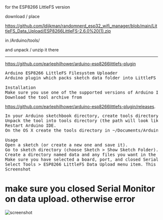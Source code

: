 for the ESP8266 LittleFS version

download / place 

https://github.com/ldijkman/randomnerd_esp32_wifi_manager/blob/main/LittleFS_Data_Upload/ESP8266LittleFS-2.6.0%20(1).zip

in /Arduino/tools/

and unpack / unzip it there

---


https://github.com/earlephilhower/arduino-esp8266littlefs-plugin

<pre>
Arduino ESP8266 LittleFS Filesystem Uploader
Arduino plugin which packs sketch data folder into LittleFS filesystem image, and uploads the image to ESP8266 flash memory.

Installation
Make sure you use one of the supported versions of Arduino IDE and have ESP8266 core installed.
Download the tool archive from 
</pre>

https://github.com/earlephilhower/arduino-esp8266littlefs-plugin/releases.

<pre>
In your Arduino sketchbook directory, create tools directory if it doesn't exist yet.
Unpack the tool into tools directory (the path will look like <home_dir>/Arduino/tools/ESP8266LittleFS/tool/esp8266littlefs.jar).
Restart Arduino IDE.
On the OS X create the tools directory in ~/Documents/Arduino/ and unpack the files there

Usage
Open a sketch (or create a new one and save it).
Go to sketch directory (choose Sketch > Show Sketch Folder).
Create a directory named data and any files you want in the file system there.
Make sure you have selected a board, port, and closed Serial Monitor.
Select Tools > ESP8266 LittleFS Data Upload menu item. This should start uploading the files into ESP8266 flash file system. When done, IDE status bar will display LittleFS Image Uploaded message. Might take a few minutes for large file system sizes.
Screenshot
</pre>

# make sure you closed Serial Monitor on data upload. otherwise error

![screenshot](https://user-images.githubusercontent.com/45427770/152723622-2bec70b2-84cc-4a51-9234-c781dff7ecc2.png)
